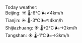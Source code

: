Today weather:  
Beijing: ☀️   🌡️-6°C 🌬️↙4km/h  
Tianjin: ☀️   🌡️-3°C 🌬️↖4km/h  
Shijiazhuang: ☀️   🌡️+2°C 🌬️→2km/h  
Tangshan: ☀️   🌡️-1°C 🌬️→3km/h  
